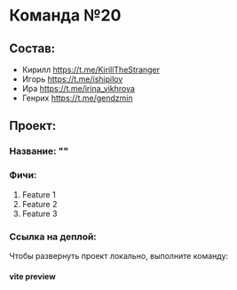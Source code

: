 # Команда №20

## Состав:

- Кирилл https://t.me/KirillTheStranger
- Игорь https://t.me/ishipilov
- Ира https://t.me/irina_vikhrova
- Генрих https://t.me/gendzmin

## Проект:

  ### Название: ""
  ### Фичи:
1. Feature 1
2. Feature 2
3. Feature 3
  ### Ссылка на деплой:

Чтобы развернуть проект локально, выполните команду:   
#### vite preview


